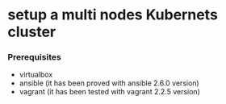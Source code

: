 # setup a multi nodes Kubernets cluster

### Prerequisites
- virtualbox
- ansible (it has been proved with ansible 2.6.0 version)
- vagrant (it has been tested with vagrant 2.2.5 version)
 
